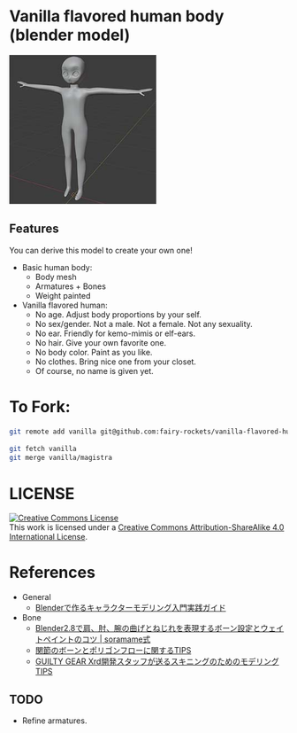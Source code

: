 # Vanilla flavored human body (blender model)

[![.github/image.jpg](.github/image.jpg)](.github/image.jpg)

## Features

You can derive this model to create your own one!

- Basic human body:
  - Body mesh
  - Armatures + Bones
  - Weight painted
- Vanilla flavored human:
  - No age. Adjust body proportions by your self.
  - No sex/gender. Not a male. Not a female. Not any sexuality.
  - No ear. Friendly for kemo-mimis or elf-ears.
  - No hair. Give your own favorite one.
  - No body color. Paint as you like.
  - No clothes. Bring nice one from your closet.
  - Of course, no name is given yet.

# To Fork:

```bash
git remote add vanilla git@github.com:fairy-rockets/vanilla-flavored-human-body.blend.git
```

```bash
git fetch vanilla
git merge vanilla/magistra
```

# LICENSE

<a rel="license" href="http://creativecommons.org/licenses/by-sa/4.0/"><img alt="Creative Commons License" style="border-width:0" src="https://i.creativecommons.org/l/by-sa/4.0/88x31.png" /></a><br />This work is licensed under a <a rel="license" href="http://creativecommons.org/licenses/by-sa/4.0/">Creative Commons Attribution-ShareAlike 4.0 International License</a>.

# References

- General
  - [Blenderで作るキャラクターモデリング入門実践ガイド](https://www.amazon.co.jp/dp/B091KQFSRC)
- Bone
  - [Blender2.8で肩、肘、腕の曲げとねじれを表現するボーン設定とウェイトペイントのコツ | soramame式](https://mrsoramame.jpn.org/archives/1381)
  - [関節のボーンとポリゴンフローに関するTIPS](https://dskjal.com/blender/joint-tips.html)
  - [GUILTY GEAR Xrd開発スタッフが送るスキニングのためのモデリング TIPS](https://www.slideshare.net/ASW_Yokohama/guilty-gear-xrd-tips-208013275)

## TODO

- Refine armatures.
